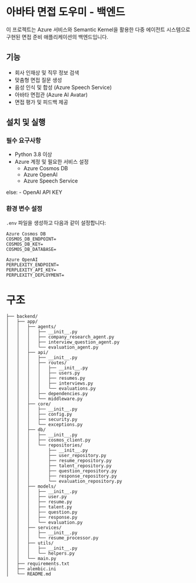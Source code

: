 # 아바타 면접 도우미 - 백엔드

이 프로젝트는 Azure 서비스와 Semantic Kernel을 활용한 다중 에이전트 시스템으로 구현된 면접 준비 애플리케이션의 백엔드입니다.

## 기능

- 회사 인재상 및 직무 정보 검색
- 맞춤형 면접 질문 생성
- 음성 인식 및 합성 (Azure Speech Service)
- 아바타 면접관 (Azure AI Avatar)
- 면접 평가 및 피드백 제공

## 설치 및 실행

### 필수 요구사항

- Python 3.8 이상
- Azure 계정 및 필요한 서비스 설정
  - Azure Cosmos DB
  - Azure OpenAI 
  - Azure Speech Service
    
else: -  OpenAI API KEY

### 환경 변수 설정

`.env` 파일을 생성하고 다음과 같이 설정합니다:
```
Azure Cosmos DB
COSMOS_DB_ENDPOINT=
COSMOS_DB_KEY=
COSMOS_DB_DATABASE=

Azure OpenAI
PERPLEXITY_ENDPOINT=
PERPLEXITY_API_KEY=
PERPLEXITY_DEPLOYMENT=

```

# 구조
```
├── backend/
│   ├── app/
│   │   ├── agents/
│   │   │   ├── __init__.py
│   │   │   ├── company_research_agent.py
│   │   │   ├── interview_question_agent.py
│   │   │   └── evaluation_agent.py
│   │   ├── api/
│   │   │   ├── __init__.py
│   │   │   ├── routes/
│   │   │   │   ├── __init__.py
│   │   │   │   ├── users.py
│   │   │   │   ├── resumes.py
│   │   │   │   ├── interviews.py
│   │   │   │   └── evaluations.py
│   │   │   ├── dependencies.py
│   │   │   └── middleware.py
│   │   ├── core/
│   │   │   ├── __init__.py
│   │   │   ├── config.py
│   │   │   ├── security.py
│   │   │   └── exceptions.py
│   │   ├── db/
│   │   │   ├── __init__.py
│   │   │   ├── cosmos_client.py
│   │   │   └── repositories/
│   │   │       ├── __init__.py
│   │   │       ├── user_repository.py
│   │   │       ├── resume_repository.py
│   │   │       ├── talent_repository.py
│   │   │       ├── question_repository.py
│   │   │       ├── response_repository.py
│   │   │       └── evaluation_repository.py
│   │   ├── models/
│   │   │   ├── __init__.py
│   │   │   ├── user.py
│   │   │   ├── resume.py
│   │   │   ├── talent.py
│   │   │   ├── question.py
│   │   │   ├── response.py
│   │   │   └── evaluation.py
│   │   ├── services/
│   │   │   ├── __init__.py
│   │   │   └── resume_processor.py
│   │   ├── utils/
│   │   │   ├── __init__.py
│   │   │   └── helpers.py
│   │   └── main.py
│   ├── requirements.txt
│   ├── alembic.ini
│   └── README.md

```



